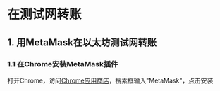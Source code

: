 # 在测试网转账

## 1. 用MetaMask在以太坊测试网转账

### 1.1 在Chrome安装MetaMask插件

打开Chrome，访问[Chrome应用商店](https://chromewebstore.google.com/detail/metamask/nkbihfbeogaeaoehlefnkodbefgpgknn?hl=zh-CN&utm_source=ext_sidebar)，搜索框输入"MetaMask"，点击安装